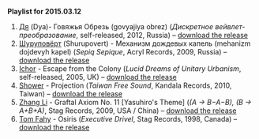 **Playlist for 2015.03.12**

1. [Дя](http://musicbrainz.org/artist/7080e4b3-3d8d-4066-9f4d-99eeef4aef15) (Dya)- Говяжья Обрезь (govyajiya obrez) (_Дискретное вейвлет-преобразование_, self-released, 2012, Russia) – [download the release](https://archive.org/details/dya_dwt)
1. [Шуруповёрт]() (Shurupovert) - Механизм дождевых капель (mehanizm dojdevyh kapel) (_Sepiq Sepique_, Acryl Records, 2009, Russia) – [download the release](https://archive.org/details/shurupovert)
1. [Ichor](http://musicbrainz.org/artist/3e1e3d0b-6e27-4eb4-a3c6-f8dcbbab6bd7) - Escape from the Colony (_Lucid Dreams of Unitary Urbanism_, self-released, 2005, UK) – [download the release](https://archive.org/details/Lucid_Dreams_Of_Unitary_Urbanism)
1. [Shower](http://musicbrainz.org/artist/145f5297-6bf7-49ce-a4f8-28c1a3612d8b) - Projection (_Taiwan Free Sound_, Kandala Records, 2010, Taiwan) – [download the release](https://archive.org/details/TaiwanFreeSound)
1. [Zhang Li](http://musicbrainz.org/artist/dac15180-dfad-452b-91c7-4c5acbdf4e1d) - Graftal Axiom No. 11 [Yasuhiro's Theme] (_(A → B−A−B), (B → A+B+A)_, Stag Records, 2009, USA / China) – [download the release](https://archive.org/details/h-plus-2)
1. [Tom Fahy](http://musicbrainz.org/artist/c451aab5-89ae-48d2-ac56-26ae48c79f42) - Osiris (_Executive Drivel_, Stag Records, 1998, Canada) – [download the release](https://archive.org/details/EXECUTIVE-DRIVEL)